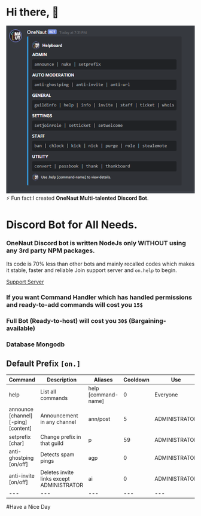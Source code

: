 # Hi there, 👋

<!--


Here are some ideas to get you started:

- 🔭 I’m currently working on ...
- 🌱 I’m currently learning ...
- 👯 I’m looking to collaborate on ...
- 🤔 I’m looking for help with ...
- 💬 Ask me about ...
- 📫 How to reach me: ...
- 😄 Pronouns: ...
-  ...
-->

![Bot](https://raw.githubusercontent.com/onenaut/OneNaut/main/1.png)
⚡ Fun fact:I created **OneNaut Multi-talented Discord Bot**.

# Discord Bot for All Needs. 

### OneNaut Discord bot is written NodeJs only **WITHOUT** using any 3rd party NPM packages.
Its code is 70% less than other bots and mainly recalled codes which makes it stable, faster and reliable
Join support server and `on.help` to begin.

[Support Server](https://discord.gg/FDA7afBd6w) 

### If you want Command Handler which has handled permissions and ready-to-add commands will cost you `15$`
### Full Bot (Ready-to-host) will cost you `30$` (Bargaining-available) 
### Database Mongodb
## Default Prefix `[on.]`

| Command | Description | Aliases | Cooldown | Use |
| --- | --- | --- | --- | --- | 
| help | List all commands | help [command-name] | 0 | Everyone |
| announce [channel] [-ping] [content] | Announcement in any channel | ann/post  | 5 | ADMINISTRATOR |
| setprefix [char] | Change prefix in that guild  | p | 59 | ADMINISTRATOR |
| anti-ghostping [on/off] | Detects spam pings | agp | 0 | ADMINISTRATOR |
| anti-invite [on/off] | Deletes invite links except ADMINISTRATOR  | ai | 0 | ADMINISTRATOR |
| --- | --- | --- | --- | --- | 
#Have a Nice Day
